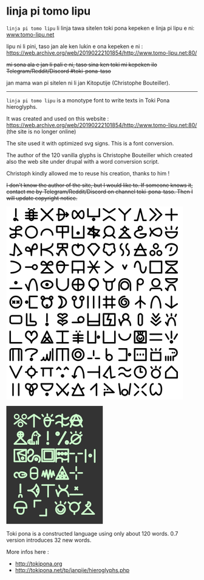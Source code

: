 # linja pi tomo lipu

`linja pi tomo lipu` li linja tawa sitelen toki pona kepeken e linja pi lipu e ni: www.tomo-lipu.net

lipu ni li pini, taso jan ale ken lukin e ona kepeken e ni : https://web.archive.org/web/20190222101854/http://www.tomo-lipu.net:80/

~~mi sona ala e jan li pali e ni, taso sina ken toki mi kepeken ilo Telegram/Reddit/Discord #toki-pona-taso~~

jan mama wan pi sitelen ni li jan Kitoputije (Christophe Bouteiller).


----

`linja pi tomo lipu` is a monotype font to write texts in Toki Pona hieroglyphs.

It was created and used on this website : https://web.archive.org/web/20190222101854/http://www.tomo-lipu.net:80/ (the site is no longer online)

The site used it with optimized svg signs. This is a font conversion.

The author of the 120 vanilla glyphs is Christophe Bouteiller which created also the web site under drupal with a word conversion script. 

Christoph kindly allowed me to reuse his creation, thanks to him !

~~I don't know the author of the site, but I would like to. If someone knows it, contact me by Telegram/Reddit/Discord on channel toki-pona-taso. Then I will update copyright notice.~~


![linja pi tomo lipu sample](nimi-ali.png)

![new ku words in 0.7 version](nimiku_v07.png)


Toki pona is a constructed language using only about 120 words.
0.7 version introduces 32 new words. 

More infos here :
- http://tokipona.org
- http://tokipona.net/tp/janpije/hieroglyphs.php
